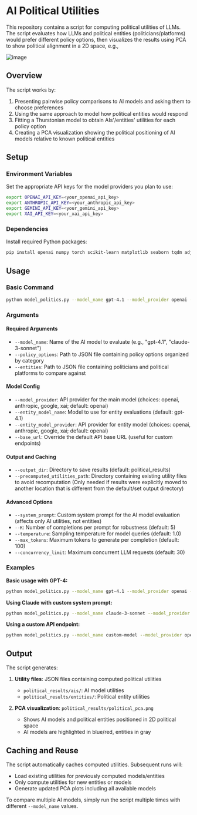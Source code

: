 # AI Political Utilities

This repository contains a script for computing political utilities of LLMs. The script evaluates how LLMs and political entities (politicians/platforms) would prefer different policy options, then visualizes the results using PCA to show political alignment in a 2D space, e.g.,

![image](https://github.com/user-attachments/assets/14657ea4-38b3-4394-88c5-f7acdba7b4b0)

## Overview

The script works by:
1. Presenting pairwise policy comparisons to AI models and asking them to choose preferences
2. Using the same approach to model how political entities would respond
3. Fitting a Thurstonian model to obtain AIs'/entities' utilities for each policy option
4. Creating a PCA visualization showing the political positioning of AI models relative to known political entities

## Setup

### Environment Variables

Set the appropriate API keys for the model providers you plan to use:

```bash
export OPENAI_API_KEY=<your_openai_api_key>
export ANTHROPIC_API_KEY=<your_anthropic_api_key>
export GEMINI_API_KEY=<your_gemini_api_key>
export XAI_API_KEY=<your_xai_api_key>
```

### Dependencies

Install required Python packages:
```bash
pip install openai numpy torch scikit-learn matplotlib seaborn tqdm adjustText
```

## Usage

### Basic Command

```bash
python model_politics.py --model_name gpt-4.1 --model_provider openai --policy_options data/policy_options.json --entities data/entities.json
```

### Arguments

#### Required Arguments
- `--model_name`: Name of the AI model to evaluate (e.g., "gpt-4.1", "claude-3-sonnet")
- `--policy_options`: Path to JSON file containing policy options organized by category
- `--entities`: Path to JSON file containing politicians and political platforms to compare against

#### Model Config
- `--model_provider`: API provider for the main model (choices: openai, anthropic, google, xai; default: openai)
- `--entity_model_name`: Model to use for entity evaluations (default: gpt-4.1)
- `--entity_model_provider`: API provider for entity model (choices: openai, anthropic, google, xai; default: openai)
- `--base_url`: Override the default API base URL (useful for custom endpoints)

#### Output and Caching
- `--output_dir`: Directory to save results (default: political_results)
- `--precomputed_utilities_path`: Directory containing existing utility files to avoid recomputation (Only needed if results were explicitly moved to another location that is different from the default/set output directory)

#### Advanced Options
- `--system_prompt`: Custom system prompt for the AI model evaluation (affects only AI utilities, not entities)
- `--K`: Number of completions per prompt for robustness (default: 5)
- `--temperature`: Sampling temperature for model queries (default: 1.0)
- `--max_tokens`: Maximum tokens to generate per completion (default: 100)
- `--concurrency_limit`: Maximum concurrent LLM requests (default: 30)

### Examples

**Basic usage with GPT-4:**
```bash
python model_politics.py --model_name gpt-4.1 --model_provider openai --policy_options data/policy_options.json --entities data/entities.json
```

**Using Claude with custom system prompt:**
```bash
python model_politics.py --model_name claude-3-sonnet --model_provider anthropic --policy_options data/policy_options.json --entities data/entities.json --system_prompt "You are a thoughtful policy analyst."
```

**Using a custom API endpoint:**
```bash
python model_politics.py --model_name custom-model --model_provider openai --policy_options data/policy_options.json --entities data/entities.json --base_url "https://your-custom-endpoint.com/v1"
```

## Output

The script generates:

1. **Utility files**: JSON files containing computed political utilities
   - `political_results/ais/`: AI model utilities
   - `political_results/entities/`: Political entity utilities

2. **PCA visualization**: `political_results/political_pca.png`
   - Shows AI models and political entities positioned in 2D political space
   - AI models are highlighted in blue/red, entities in gray

## Caching and Reuse

The script automatically caches computed utilities. Subsequent runs will:
- Load existing utilities for previously computed models/entities
- Only compute utilities for new entities or models
- Generate updated PCA plots including all available models

To compare multiple AI models, simply run the script multiple times with different `--model_name` values.
